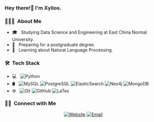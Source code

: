 ### Hey there!👋 I'm Xylios.

<h3> 👨🏻‍💻 &nbsp;About Me </h3>

- 🎓 &nbsp; Studying Data Science and Engineering at East China Normal University.
- 💼 &nbsp; Preparing for a postgraduate degree.
- 🌱 &nbsp; Learning about Natural Language Processing.

<h3> 🛠 &nbsp;Tech Stack</h3>

- 💻 &nbsp;
  ![Python](https://img.shields.io/badge/-Python-333333?style=flat&logo=python)
- 🛢 &nbsp;
  ![MySQL](https://img.shields.io/badge/-MySQL-333333?style=flat&logo=mysql)
  ![PostgreSQL](https://img.shields.io/badge/-PostgreSQL-333333?style=flat&logo=postgresql)
  ![ElasticSearch](https://img.shields.io/badge/-ElasticSearch-333333?style=flat&logo=elasticsearch)
  ![Neo4j](https://img.shields.io/badge/-Neo4j-333333?style=flat&logo=neo4j)
  ![MongoDB](https://img.shields.io/badge/-MongoDB-333333?style=flat&logo=mongodb)
- ⚙️ &nbsp;
  ![Git](https://img.shields.io/badge/-Git-333333?style=flat&logo=git)
  ![GitHub](https://img.shields.io/badge/-GitHub-333333?style=flat&logo=github)
  ![LaTex](https://img.shields.io/badge/-LaTex-333333?style=flat&logo=latex)





<h3> 🤝🏻 &nbsp;Connect with Me </h3>

<p align="center">
<a href="https://LiXinyuan1015.github.io/"><img alt="Website" src="https://img.shields.io/badge/Website-LiXinyuan1015.github.io-blue?style=flat-square&logo=google-chrome"></a>
<a href="lixinyuan1015@foxmail.com"><img alt="Email" src="https://img.shields.io/badge/Email-lixinyuan1015@foxmail.com-blue?style=flat-square&logo=gmail"></a>
</p>
